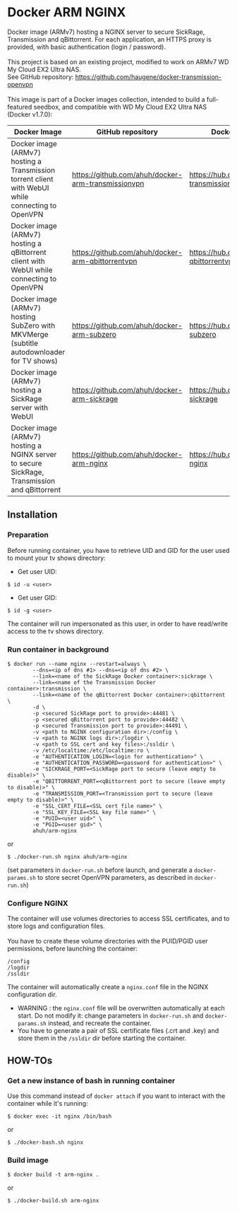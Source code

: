 # Docker ARM NGINX
Docker image (ARMv7) hosting a NGINX server to secure SickRage, Transmission and qBittorrent. For each application, an HTTPS proxy is provided, with basic authentication (login / password).<br />
<br />
This project is based on an existing project, modified to work on ARMv7 WD My Cloud EX2 Ultra NAS.<br />
See GitHub repository: https://github.com/haugene/docker-transmission-openvpn<br />
<br />
This image is part of a Docker images collection, intended to build a full-featured seedbox, and compatible with WD My Cloud EX2 Ultra NAS (Docker v1.7.0):

Docker Image | GitHub repository | Docker Hub repository
------------ | ----------------- | -----------------
Docker image (ARMv7) hosting a Transmission torrent client with WebUI while connecting to OpenVPN | https://github.com/ahuh/docker-arm-transmissionvpn | https://hub.docker.com/r/ahuh/arm-transmissionvpn
Docker image (ARMv7) hosting a qBittorrent client with WebUI while connecting to OpenVPN | https://github.com/ahuh/docker-arm-qbittorrentvpn | https://hub.docker.com/r/ahuh/arm-qbittorrentvpn
Docker image (ARMv7) hosting SubZero with MKVMerge (subtitle autodownloader for TV shows) | https://github.com/ahuh/docker-arm-subzero | https://hub.docker.com/r/ahuh/arm-subzero
Docker image (ARMv7) hosting a SickRage server with WebUI | https://github.com/ahuh/docker-arm-sickrage | https://hub.docker.com/r/ahuh/arm-sickrage
Docker image (ARMv7) hosting a NGINX server to secure SickRage, Transmission and qBittorrent | https://github.com/ahuh/docker-arm-nginx | https://hub.docker.com/r/ahuh/arm-nginx

## Installation

### Preparation
Before running container, you have to retrieve UID and GID for the user used to mount your tv shows directory:
* Get user UID:
```
$ id -u <user>
```
* Get user GID:
```
$ id -g <user>
```
The container will run impersonated as this user, in order to have read/write access to the tv shows directory.

### Run container in background
```
$ docker run --name nginx --restart=always \
		--dns=<ip of dns #1> --dns=<ip of dns #2> \
		--link=<name of the SickRage Docker container>:sickrage \
		--link=<name of the Transmission Docker container>:transmission \
		--link=<name of the qBittorrent Docker container>:qbittorrent \ 
		-d \
		-p <secured SickRage port to provide>:44481 \
		-p <secured qBittorrent port to provide>:44482 \
		-p <secured Transmission port to provide>:44491 \
		-v <path to NGINX configuration dir>:/config \
		-v <path to NGINX logs dir>:/logdir \
		-v <path to SSL cert and key files>:/ssldir \
		-v /etc/localtime:/etc/localtime:ro \
		-e "AUTHENTICATION_LOGIN=<login for authentication>" \
		-e "AUTHENTICATION_PASSWORD=<password for authentication>" \
		-e "SICKRAGE_PORT=<SickRage port to secure (leave empty to disable)>" \
		-e "QBITTORRENT_PORT=<qBittorrent port to secure (leave empty to disable)>" \
		-e "TRANSMISSION_PORT=<Transmission port to secure (leave empty to disable)>" \
		-e "SSL_CERT_FILE=<SSL cert file name>" \
		-e "SSL_KEY_FILE=<SSL key file name>" \
		-e "PUID=<user uid>" \
		-e "PGID=<user gid>" \
		ahuh/arm-nginx
```
or
```
$ ./docker-run.sh nginx ahuh/arm-nginx
```
(set parameters in `docker-run.sh` before launch, and generate a `docker-params.sh` to store secret OpenVPN parameters, as described in `docker-run.sh`)

### Configure NGINX
The container will use volumes directories to access SSL certificates, and to store logs and configuration files.<br />
<br />
You have to create these volume directories with the PUID/PGID user permissions, before launching the container:
```
/config
/logdir
/ssldir
```

The container will automatically create a `nginx.conf` file in the NGINX configuration dir.<br />
* WARNING : the `nginx.conf` file will be overwritten automatically at each start. Do not modify it: change parameters in `docker-run.sh` and `docker-params.sh` instead, and recreate the container.
* You have to generate a pair of SSL certificate files (.crt and .key) and store them in the `/ssldir` dir before starting the container.

## HOW-TOs

### Get a new instance of bash in running container
Use this command instead of `docker attach` if you want to interact with the container while it's running:
```
$ docker exec -it nginx /bin/bash
```
or
```
$ ./docker-bash.sh nginx
```

### Build image
```
$ docker build -t arm-nginx .
```
or
```
$ ./docker-build.sh arm-nginx
```
